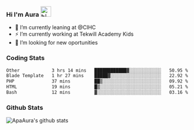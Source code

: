 ### Hi I'm Aura <img src="https://user-images.githubusercontent.com/1303154/88677602-1635ba80-d120-11ea-84d8-d263ba5fc3c0.gif" width="28px" alt="hi">

- 🔭 I’m currently leaning at @CIHC
- ⚡ I’m currently working at Tekwill Academy Kids
- 🤔 I’m looking for new oportunities


### Coding Stats

<!--START_SECTION:waka-->

```txt
Other            3 hrs 14 mins   ████████████▓░░░░░░░░░░░░   50.95 %
Blade Template   1 hr 27 mins    █████▓░░░░░░░░░░░░░░░░░░░   22.92 %
PHP              37 mins         ██▒░░░░░░░░░░░░░░░░░░░░░░   09.92 %
HTML             19 mins         █▒░░░░░░░░░░░░░░░░░░░░░░░   05.21 %
Bash             12 mins         ▓░░░░░░░░░░░░░░░░░░░░░░░░   03.16 %
```

<!--END_SECTION:waka-->

### Github Stats

![ApaAura's github stats](https://github-readme-stats.vercel.app/api?username=ApaAura&count_private=true&theme=tokyonight&hide=contribs,prs)
